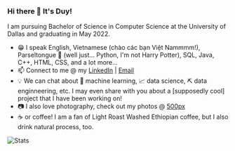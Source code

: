 ### Hi there 👋 It's Duy!

I am pursuing Bachelor of Science in Computer Science at the University of Dallas and graduating in May 2022.

- 😁 I speak English, Vietnamese (chào các bạn Việt Nammmm!), Parseltongue 🐍 (well just... Python, I'm not Harry Potter), SQL, Java, C++, HTML, CSS, and a lot more...
- 📫 Connect to me @ my [LinkedIn](https://linkedin.com/in/caominhduy) | [Email](mailto:caominhduy@gmail.com)
- 💡 We can chat about 🤖 machine learning, 📈 data science, ⛏️ data enginneering, etc. I may even share with you about a [supposedly cool] project that I have been working on!
- 📷 I also love photography, check out my photos @ [500px](https://500px.com/p/nerdgreatdustin)
- ☕ or coffee! I am a fan of Light Roast Washed Ethiopian coffee, but I also drink natural process, too.

![Stats](https://github-readme-stats.vercel.app/api?username=caominhduy&count_private=true&show_icons=true&theme=dracula&hide_rank=True)
